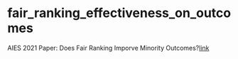 # fair_ranking_effectiveness_on_outcomes
AIES 2021 Paper: Does Fair Ranking Imporve Minority Outcomes?[link](https://dl.acm.org/doi/pdf/10.1145/3461702.3462602)
